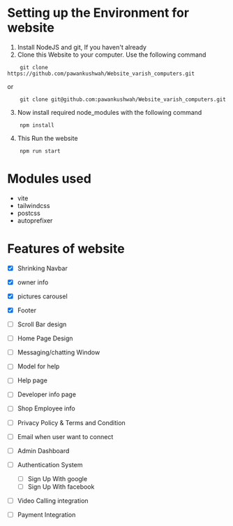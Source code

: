 # Setting up the Environment for website
1. Install NodeJS and git, If you haven't already
2. Clone this Website to your computer. Use the following command
```git
    git clone https://github.com/pawankushwah/Website_varish_computers.git
```
or
```git
    git clone git@github.com:pawankushwah/Website_varish_computers.git
```
3. Now install required node_modules with the following command
```npm
    npm install
```
4. This Run the website 
```npm
    npm run start
```

# Modules used
- vite
- tailwindcss
- postcss
- autoprefixer

# Features of website
- [x] Shrinking Navbar
- [x] owner info
- [x] pictures carousel
- [x] Footer
- [ ] Scroll Bar design
- [ ] Home Page Design
- [ ] Messaging/chatting Window
- [ ] Model for help
- [ ] Help page
- [ ] Developer info page
- [ ] Shop Employee info
- [ ] Privacy Policy & Terms and Condition
- [ ] Email when user want to connect
- [ ] Admin Dashboard
- [ ] Authentication System 
    - [ ] Sign Up With google
    - [ ] Sign Up With facebook
- [ ] Video Calling integration
- [ ] Payment Integration


